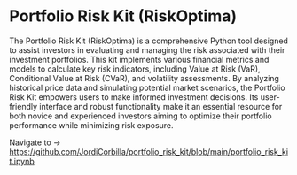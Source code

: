 # Portfolio Risk Kit (RiskOptima)

The Portfolio Risk Kit (RiskOptima) is a comprehensive Python tool designed to assist investors in evaluating and managing the risk associated with their investment portfolios. This kit implements various financial metrics and models to calculate key risk indicators, including Value at Risk (VaR), Conditional Value at Risk (CVaR), and volatility assessments. By analyzing historical price data and simulating potential market scenarios, the Portfolio Risk Kit empowers users to make informed investment decisions. Its user-friendly interface and robust functionality make it an essential resource for both novice and experienced investors aiming to optimize their portfolio performance while minimizing risk exposure.

Navigate to -> https://github.com/JordiCorbilla/portfolio_risk_kit/blob/main/portfolio_risk_kit.ipynb
